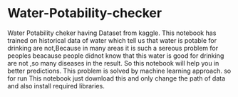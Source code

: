 # Water-Potability-checker
Water Potability cheker having Dataset from kaggle.
This notebook has trained on historical data of water which tell us that water is potable for drinking are not,Because in many areas it is such a sereous problem for peoples beacause people didnot know that this water is good for drinking are not ,so many diseases in the result.
So this notebook will help you in  better predictions.
This problem is solved by machine learning approach.
so for run This notebook just download this and only change the path of data and also install required libraries.
